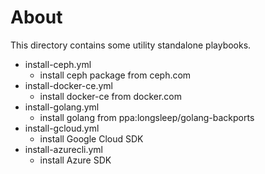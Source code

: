 # About

This directory contains some utility standalone playbooks.

* install-ceph.yml
   * install ceph package from ceph.com
* install-docker-ce.yml
   * install docker-ce from docker.com
* install-golang.yml
   * install golang from ppa:longsleep/golang-backports
* install-gcloud.yml
   * install Google Cloud SDK
* install-azurecli.yml
   * install Azure SDK

